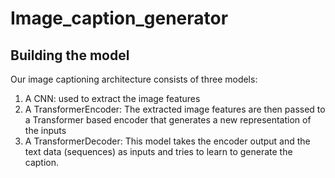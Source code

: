 # Image_caption_generator
## Building the model

Our image captioning architecture consists of three models:

1. A CNN: used to extract the image features
2. A TransformerEncoder: The extracted image features are then passed to a Transformer
                    based encoder that generates a new representation of the inputs
3. A TransformerDecoder: This model takes the encoder output and the text data
                    (sequences) as inputs and tries to learn to generate the caption.
